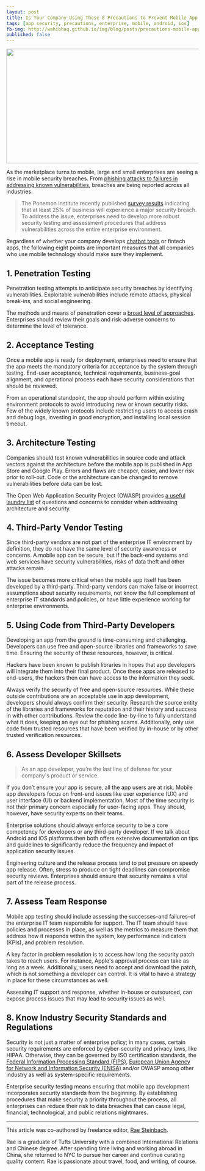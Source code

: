 ```yaml
---
layout: post
title: Is Your Company Using These 8 Precautions to Prevent Mobile App Security Breaches?
tags: [app security, precautions, enterprise, mobile, android, ios]  
fb-img: http://wahibhaq.github.io/img/blog/posts/precautions-mobile-app-security/mobile-fraud.png
published: false
---
```


<img src="http://wahibhaq.github.io/img/blog/posts/precautions-mobile-app-security/mobile-fraud.png" width="700" height="300" align="center">

As the marketplace turns to mobile, large and small enterprises are seeing a rise in mobile security breaches. From [phishing attacks to failures in addressing known vulnerabilities](https://securityintelligence.com/six-major-data-breach-trends-from-2017/), breaches are being reported across all industries.

> The Ponemon Institute recently published [survey results](https://www.ibm.com/security/data-breach?ce=ISM0484&ct=SWG&cmp=IBMSocial&cm=h&cr=Security&ccy=US&cm_mc_uid=71186390017615162339055&cm_mc_sid_50200000=1516233905&cm_mc_sid_52640000=1516233905=) indicating that at least 25% of business will experience a major security breach. To address the issue, enterprises need to develop more robust security testing and assessment procedures that address vulnerabilities across the entire enterprise environment. 

Regardless of whether your company develops [chatbot tools](http://snaps.io/chatbotplatform/) or fintech apps, the following eight points are important measures that all companies who use mobile technology should make sure they implement.

## 1. Penetration Testing

Penetration testing attempts to anticipate security breaches by identifying vulnerabilities. Exploitable vulnerabilities include remote attacks, physical break-ins, and social engineering. 

The methods and means of penetration cover a [broad level of approaches](https://www.forbes.com/sites/ericbasu/2013/10/13/what-is-a-penetration-test-and-why-would-i-need-one-for-my-company/#48d46a1518a0). Enterprises should review their goals and risk-adverse concerns to determine the level of tolerance.

## 2. Acceptance Testing

Once a mobile app is ready for deployment, enterprises need to ensure that the app meets the mandatory criteria for acceptance by the system through testing. End-user acceptance, technical requirements, business-goal alignment, and operational process each have security considerations that should be reviewed. 

From an operational standpoint, the app should perform within existing environment protocols to avoid introducing new or known security risks. Few of the widely known protocols include restricting users to access crash and debug logs, investing in good encryption, and installing local session timeout.

## 3. Architecture Testing

Companies should test known vulnerabilities in source code and attack vectors against the architecture before the mobile app is published in App Store and Google Play. Errors and flaws are cheaper, easier, and lower risk prior to roll-out. Code or the architecture can be changed to remove vulnerabilities before data can be lost.

The Open Web Application Security Project (OWASP) provides [a useful laundry list](https://www.owasp.org/index.php/Application_Security_Architecture_Cheat_Sheet) of questions and concerns to consider when addressing architecture and security.

## 4. Third-Party Vendor Testing

Since third-party vendors are not part of the enterprise IT environment by definition, they do not have the same level of security awareness or concerns. A mobile app can be secure, but if the back-end systems and web services have security vulnerabilities, risks of data theft and other attacks remain. 

The issue becomes more critical when the mobile app itself has been developed by a third-party. Third-party vendors can make false or incorrect assumptions about security requirements, not know the full complement of enterprise IT standards and policies, or have little experience working for enterprise environments.

## 5. Using Code from Third-Party Developers

Developing an app from the ground is time-consuming and challenging. Developers can use free and open-source libraries and frameworks to save time. Ensuring the security of these resources, however, is critical. 

Hackers have been known to publish libraries in hopes that app developers will integrate them into their final product. Once these apps are released to end-users, the hackers then can have access to the information they seek. 

Always verify the security of free and open-source resources. While these outside contributions are an acceptable use in app development, developers should always confirm their security. Research the source entity of the libraries and frameworks for reputation and their history and success in with other contributions. Review the code line-by-line to fully understand what it does, keeping an eye out for phishing scams. Additionally, only use code from trusted resources that have been verified by in-house or by other trusted verification resources.

## 6. Assess Developer Skillsets

> As an app developer, you’re the last line of defense for your company's product or service.

If you don’t ensure your app is secure, all the app users are at risk. Mobile app developers focus on front-end issues like user experience (UX) and user interface (UI) or backend implementation. Most of the time security is not their primary concern especially for user-facing apps. They should, however, have security experts on their teams. 

Enterprise solutions should always enforce security to be a core competency for developers or any third-party developer. If we talk about Android and iOS platforms then both offers extensive documentation on tips and guidelines to significantly reduce the frequency and impact of application security issues. 

Engineering culture and the release process tend to put pressure on speedy app release. Often, stress to produce on tight deadlines can compromise security reviews. Enterprises should ensure that security remains a vital part of the release process.

## 7. Assess Team Response

Mobile app testing should include assessing the successes–and failures–of the enterprise IT team responsible for support. The IT team should have policies and processes in place, as well as the metrics to measure them that address how it responds within the system, key performance indicators (KPIs), and problem resolution. 

A key factor in problem resolution is to access how long the security patch takes to reach users. For instance, Apple's approval process can take as long as a week. Additionally, users need to accept and download the patch, which is not something a developer can control. It is vital to have a strategy in place for these circumstances as well. 

Assessing IT support and response, whether in-house or outsourced, can expose process issues that may lead to security issues as well.

## 8. Know Industry Security Standards and Regulations

Security is not just a matter of enterprise policy; in many cases, certain security requirements are enforced by cyber-security and privacy laws, like HIPAA. Otherwise, they can be governed by ISO certification standards, the [Federal Information Processing Standard (FIPS)](http://nvlpubs.nist.gov/nistpubs/FIPS/NIST.FIPS.140-2.pdf), [European Union Agency for Network and Information Security (ENISA)](https://www.enisa.europa.eu/topics/standards/standards) and/or OWASP among other industry as well as system-specific requirements.

Enterprise security testing means ensuring that mobile app development incorporates security standards from the beginning. By establishing procedures that make security a priority throughout the process, all enterprises can reduce their risk to data breaches that can cause legal, financial, technological, and public relations nightmares.

---

This article was co-authored by freelance editor, [Rae Steinbach](https://twitter.com/araesininthesun).

Rae is a graduate of Tufts University with a combined International Relations and Chinese degree. After spending time living and working abroad in China, she returned to NYC to pursue her career and continue curating quality content. Rae is passionate about travel, food, and writing, of course.
